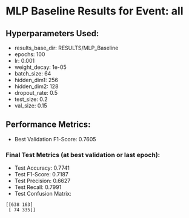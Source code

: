 # MLP Baseline Results for Event: all

## Hyperparameters Used:
- results_base_dir: RESULTS/MLP_Baseline
- epochs: 100
- lr: 0.001
- weight_decay: 1e-05
- batch_size: 64
- hidden_dim1: 256
- hidden_dim2: 128
- dropout_rate: 0.5
- test_size: 0.2
- val_size: 0.15


## Performance Metrics:
- Best Validation F1-Score: 0.7605

### Final Test Metrics (at best validation or last epoch):
- Test Accuracy: 0.7741
- Test F1-Score: 0.7187
- Test Precision: 0.6627
- Test Recall: 0.7991
- Test Confusion Matrix:
```
[[638 163]
 [ 74 335]]
```
